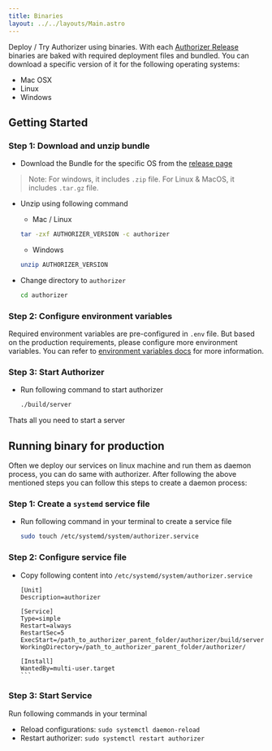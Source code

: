 ```yaml
---
title: Binaries
layout: ../../layouts/Main.astro
---
```


Deploy / Try Authorizer using binaries. With each [Authorizer Release](https://github.com/authorizerdev/authorizer/releases)
binaries are baked with required deployment files and bundled. You can download a specific version of it for the following operating systems:

- Mac OSX
- Linux
- Windows

## Getting Started

### Step 1: Download and unzip bundle

- Download the Bundle for the specific OS from the [release page](https://github.com/authorizerdev/authorizer/releases)

> Note: For windows, it includes `.zip` file. For Linux & MacOS, it includes `.tar.gz` file.

- Unzip using following command

  - Mac / Linux

  ```sh
  tar -zxf AUTHORIZER_VERSION -c authorizer
  ```

  - Windows

  ```sh
  unzip AUTHORIZER_VERSION
  ```

- Change directory to `authorizer`

  ```sh
  cd authorizer
  ```

### Step 2: Configure environment variables

Required environment variables are pre-configured in `.env` file. But based on the production requirements, please configure more environment variables. You can refer to [environment variables docs](/core/env) for more information.

### Step 3: Start Authorizer

- Run following command to start authorizer

  ```sh
  ./build/server
  ```

Thats all you need to start a server

## Running binary for production

Often we deploy our services on linux machine and run them as daemon process, you can do same with authorizer. After following the above mentioned steps you can follow this steps to create a daemon process:

### Step 1: Create a `systemd` service file

- Run following command in your terminal to create a service file
  ```sh
  sudo touch /etc/systemd/system/authorizer.service
  ```

### Step 2: Configure service file

- Copy following content into `/etc/systemd/system/authorizer.service`

  ````
  [Unit]
  Description=authorizer

  [Service]
  Type=simple
  Restart=always
  RestartSec=5
  ExecStart=/path_to_authorizer_parent_folder/authorizer/build/server
  WorkingDirectory=/path_to_authorizer_parent_folder/authorizer/

  [Install]
  WantedBy=multi-user.target
  ```
  ````

### Step 3: Start Service

Run following commands in your terminal

- Reload configurations: `sudo systemctl daemon-reload`
- Restart authorizer: `sudo systemctl restart authorizer`
